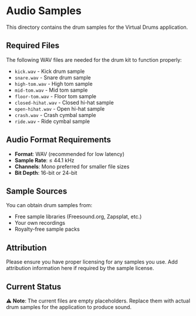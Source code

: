 # Audio Samples

This directory contains the drum samples for the Virtual Drums application.

## Required Files

The following WAV files are needed for the drum kit to function properly:

- `kick.wav` - Kick drum sample
- `snare.wav` - Snare drum sample  
- `high-tom.wav` - High tom sample
- `mid-tom.wav` - Mid tom sample
- `floor-tom.wav` - Floor tom sample
- `closed-hihat.wav` - Closed hi-hat sample
- `open-hihat.wav` - Open hi-hat sample
- `crash.wav` - Crash cymbal sample
- `ride.wav` - Ride cymbal sample

## Audio Format Requirements

- **Format**: WAV (recommended for low latency)
- **Sample Rate**: ≤ 44.1 kHz
- **Channels**: Mono preferred for smaller file sizes
- **Bit Depth**: 16-bit or 24-bit

## Sample Sources

You can obtain drum samples from:
- Free sample libraries (Freesound.org, Zapsplat, etc.)
- Your own recordings
- Royalty-free sample packs

## Attribution

Please ensure you have proper licensing for any samples you use. Add attribution information here if required by the sample license.

## Current Status

⚠️ **Note**: The current files are empty placeholders. Replace them with actual drum samples for the application to produce sound. 